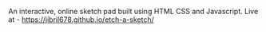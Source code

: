 An interactive, online sketch pad built using HTML CSS and Javascript.
Live at - https://jibril678.github.io/etch-a-sketch/ 
